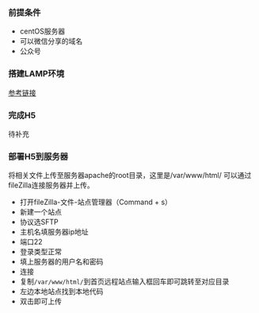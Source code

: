 ### 前提条件
* centOS服务器
* 可以微信分享的域名
* 公众号

### 搭建LAMP环境
[参考链接](https://help.aliyun.com/document_detail/50774.html?spm=a2c4g.11186623.6.1160.539a6c82KTdueU#title-6kz-tb9-n24)

### 完成H5
待补充

### 部署H5到服务器
将相关文件上传至服务器apache的root目录，这里是/var/www/html/
可以通过fileZilla连接服务器并上传。
* 打开fileZilla-文件-站点管理器（Command + s）
* 新建一个站点
* 协议选SFTP
* 主机名填服务器ip地址
* 端口22
* 登录类型正常
* 填上服务器的用户名和密码
* 连接
* 复制`/var/www/html/`到首页远程站点输入框回车即可跳转至对应目录
* 左边本地站点找到本地代码
* 双击即可上传